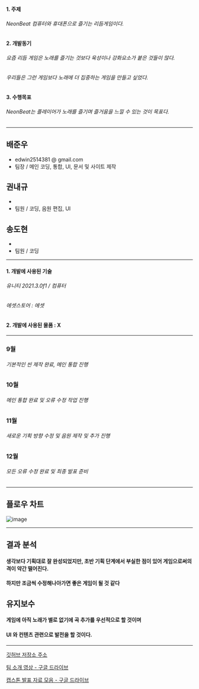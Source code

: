#### 1. 주제
###### NeonBeat 컴퓨터와 휴대폰으로 즐기는 리듬게임이다.

#### 2. 개발동기
###### 요즘 리듬 게임은 노래를 즐기는 것보다 육성이나 강화요소가 붙은 것들이 많다.
###### 우리들은 그런 게임보다 노래에 더 집중하는 게임을 만들고 싶었다.

#### 3. 수행목표
###### NeonBeat는 플레이어가 노래를 즐기며 즐거움을 느낄 수 있는 것이 목표다.

---

## 배준우
  - edwin2514381 @ gmail.com
  - 팀장 / 메인 코딩, 통합, UI, 문서 및 사이트 제작
  
## 권내규
  - 
  - 팀원 / 코딩, 음원 편집, UI
  
## 송도현
  - 
  - 팀원 / 코딩
  
---

#### 1. 개발에 사용된 기술
###### 유니티 2021.3.0f1 / 컴퓨터
###### 에셋스토어 : 에셋

#### 2. 개발에 사용된 물품 : X

---

### 9월
###### 기본적인 씬 제작 완료, 메인 통합 진행

### 10월
###### 메인 통합 완료 및 오류 수정 작업 진행

### 11월
###### 새로운 기획 방향 수정 및 음원 제작 및 추가 진행

### 12월
###### 모든 오류 수정 완료 및 최종 발표 준비

---
## 플로우 차트

![image](https://user-images.githubusercontent.com/121466139/209595790-334de703-07e3-42e2-90f6-2fc9ac8cc619.png)

---

## 결과 분석
#### 생각보다 기획대로 잘 완성되었지만, 초반 기획 단계에서 부실한 점이 있어 게임으로써의 격이 약간 떨어진다.
#### 하지만 조금씩 수정해나아가면 좋은 게임이 될 것 같다

## 유지보수
#### 게임에 아직 노래가 별로 없기에 곡 추가를 우선적으로 할 것이며
#### UI 와 컨텐츠 관련으로 발전을 할 것이다.

---

[깃허브 저장소 주소](https://github.com/IndexUnderTheBad/GBSW_NeonBeat)

[팀 소개 영상 - 구글 드라이브](https://drive.google.com/drive/folders/1VHkuzD8B8mzFreuf2bLjA9c63MTJjsD-)

[캡스톤 발표 자료 모음 - 구글 드라이브](https://drive.google.com/drive/folders/1z9V30kKYF8uVxEF2bLaHZVrlpkWJBVnE)
